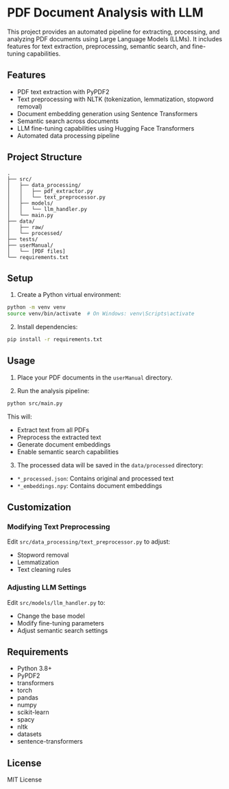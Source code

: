 # PDF Document Analysis with LLM

This project provides an automated pipeline for extracting, processing, and analyzing PDF documents using Large Language Models (LLMs). It includes features for text extraction, preprocessing, semantic search, and fine-tuning capabilities.

## Features

- PDF text extraction with PyPDF2
- Text preprocessing with NLTK (tokenization, lemmatization, stopword removal)
- Document embedding generation using Sentence Transformers
- Semantic search across documents
- LLM fine-tuning capabilities using Hugging Face Transformers
- Automated data processing pipeline

## Project Structure

```
.
├── src/
│   ├── data_processing/
│   │   ├── pdf_extractor.py
│   │   └── text_preprocessor.py
│   ├── models/
│   │   └── llm_handler.py
│   └── main.py
├── data/
│   ├── raw/
│   └── processed/
├── tests/
├── userManual/
│   └── [PDF files]
└── requirements.txt
```

## Setup

1. Create a Python virtual environment:
```bash
python -m venv venv
source venv/bin/activate  # On Windows: venv\Scripts\activate
```

2. Install dependencies:
```bash
pip install -r requirements.txt
```

## Usage

1. Place your PDF documents in the `userManual` directory.

2. Run the analysis pipeline:
```bash
python src/main.py
```

This will:
- Extract text from all PDFs
- Preprocess the extracted text
- Generate document embeddings
- Enable semantic search capabilities

3. The processed data will be saved in the `data/processed` directory:
- `*_processed.json`: Contains original and processed text
- `*_embeddings.npy`: Contains document embeddings

## Customization

### Modifying Text Preprocessing
Edit `src/data_processing/text_preprocessor.py` to adjust:
- Stopword removal
- Lemmatization
- Text cleaning rules

### Adjusting LLM Settings
Edit `src/models/llm_handler.py` to:
- Change the base model
- Modify fine-tuning parameters
- Adjust semantic search settings

## Requirements

- Python 3.8+
- PyPDF2
- transformers
- torch
- pandas
- numpy
- scikit-learn
- spacy
- nltk
- datasets
- sentence-transformers

## License

MIT License 